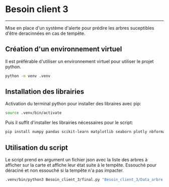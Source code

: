 # Besoin client 3
---

Mise en place d'un système d'alerte pour prédire les arbres suceptibles d'être deracinnées en cas de tempête.

## Création d'un environnement virtuel

Il est préférable d'utiliser un environnement virtuel pour utiliser le projet python.

```bash
python -m venv .venv
```

## Installation des librairies

Activation du terminal python pour installer des libraires avec pip:  

```bash
source .venv/bin/activate
```

Puis il suffit d'installer les librairies nécessaires pour le script:

```bash
pip install numpy pandas scikit-learn matplotlib seaborn plotly nbformat imblearn joblib json argparse
```

## Utilisation du script

Le script prend en argument un fichier json avec la liste des arbres à afficher sur la carte et affiche leur état suite à le tempête.
Essouché pour déraciné et non essouché si la tempête n'a pas impacter.

```bash
.venv/bin/python3 Besoin_client_3/final.py "Besoin_client_3/Data_arbre.json"
```